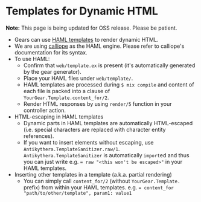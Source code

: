 # Templates for Dynamic HTML

**Note:** This page is being updated for OSS release. Please be patient.

- Gears can use [HAML templates](http://haml.info/) to render dynamic HTML.
- We are using [calliope](https://github.com/nurugger07/calliope) as the HAML engine.
  Please refer to calliope's documentation for its syntax.
- To use HAML:
    - Confirm that `web/template.ex` is present (it's automatically generated by the gear generator).
    - Place your HAML files under `web/template/`.
    - HAML templates are processed during `$ mix compile` and content of each file
      is packed into a clause of `YourGear.Template.content_for/2`.
    - Render HTML responses by using `render/5` function in your controller action.
- HTML-escaping in HAML templates
    - Dynamic parts in HAML templates are automatically HTML-escaped
      (i.e. special characters are replaced with character entity references).
    - If you want to insert elements without escaping, use `Antikythera.TemplateSanitizer.raw/1`.
      `Antikythera.TemplateSanitizer` is automatically `import`ed and thus you can just write
      e.g. `= raw "<this won't be escaped>"` in your HAML templates.
- Inserting other templates in a template (a.k.a. partial rendering)
    - You can simply call `content_for/2` (without `YourGear.Template.` prefix) from within your HAML templates.
      e.g. `= content_for "path/to/other/template", param1: value1`
